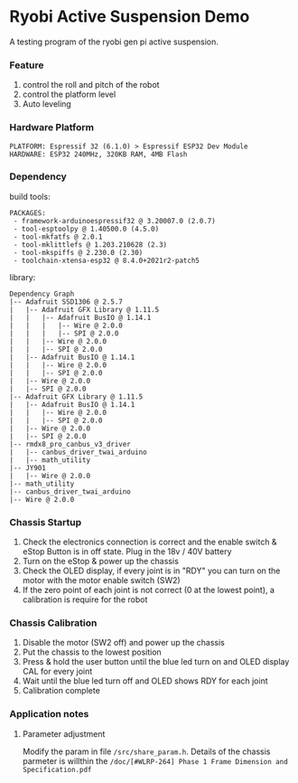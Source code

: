 # Ryobi Active Suspension Demo

A testing program of the ryobi gen pi active suspension. 

### Feature
1. control the roll and pitch of the robot
2. control the platform level
3. Auto leveling 

### Hardware Platform
```
PLATFORM: Espressif 32 (6.1.0) > Espressif ESP32 Dev Module
HARDWARE: ESP32 240MHz, 320KB RAM, 4MB Flash
```

### Dependency
build tools: 
```
PACKAGES:
 - framework-arduinoespressif32 @ 3.20007.0 (2.0.7)
 - tool-esptoolpy @ 1.40500.0 (4.5.0)
 - tool-mkfatfs @ 2.0.1
 - tool-mklittlefs @ 1.203.210628 (2.3)
 - tool-mkspiffs @ 2.230.0 (2.30)
 - toolchain-xtensa-esp32 @ 8.4.0+2021r2-patch5
```
library:
```shell
Dependency Graph
|-- Adafruit SSD1306 @ 2.5.7
|   |-- Adafruit GFX Library @ 1.11.5
|   |   |-- Adafruit BusIO @ 1.14.1
|   |   |   |-- Wire @ 2.0.0
|   |   |   |-- SPI @ 2.0.0
|   |   |-- Wire @ 2.0.0
|   |   |-- SPI @ 2.0.0
|   |-- Adafruit BusIO @ 1.14.1
|   |   |-- Wire @ 2.0.0
|   |   |-- SPI @ 2.0.0
|   |-- Wire @ 2.0.0
|   |-- SPI @ 2.0.0
|-- Adafruit GFX Library @ 1.11.5
|   |-- Adafruit BusIO @ 1.14.1
|   |   |-- Wire @ 2.0.0
|   |   |-- SPI @ 2.0.0
|   |-- Wire @ 2.0.0
|   |-- SPI @ 2.0.0
|-- rmdx8_pro_canbus_v3_driver
|   |-- canbus_driver_twai_arduino
|   |-- math_utility
|-- JY901
|   |-- Wire @ 2.0.0
|-- math_utility
|-- canbus_driver_twai_arduino
|-- Wire @ 2.0.0
```

### Chassis Startup 
1. Check the electronics connection is correct and the enable switch & eStop Button is in off state. Plug in the 18v / 40V battery 
2. Turn on the eStop & power up the chassis
3. Check the OLED display, if every joint is in "RDY" you can turn on the motor with the motor enable switch (SW2)
4. If the zero point of each joint is not correct (0 at the lowest point), a calibration is require for the robot
   
### Chassis Calibration
1. Disable the motor (SW2 off) and power up the chassis
2. Put the chassis to the lowest position
3. Press & hold the user button until the blue led turn on and OLED display CAL for every joint
4. Wait until the blue led turn off and OLED shows RDY for each joint
5. Calibration complete
   
### Application notes

1. Parameter adjustment
    
    Modify the param in file ```/src/share_param.h```. Details of the chassis parmeter is willthin the ```/doc/[#WLRP-264] Phase 1 Frame Dimension and Specification.pdf```
